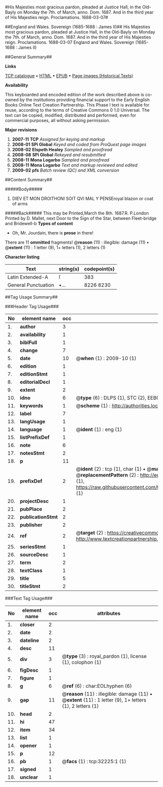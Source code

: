 #His Majesties most gracious pardon, pleaded at Justice Hall, in the Old-Bayly on Monday the 7th. of March, anno. Dom. 1687. And in the third year of His Majesties reign. Proclamations. 1688-03-07#

##England and Wales. Sovereign (1685-1688 : James II)##
His Majesties most gracious pardon, pleaded at Justice Hall, in the Old-Bayly on Monday the 7th. of March, anno. Dom. 1687. And in the third year of His Majesties reign.
Proclamations. 1688-03-07
England and Wales. Sovereign (1685-1688 : James II)

##General Summary##

**Links**

[TCP catalogue](http://www.ota.ox.ac.uk/tcp/)  • 
[HTML](http://tei.it.ox.ac.uk/tcp/Texts-HTML/free/A46/A46496.html)  • 
[EPUB](http://tei.it.ox.ac.uk/tcp/Texts-EPUB/free/A46/A46496.epub) • 
[Page images (Historical Texts)](https://data.historicaltexts.jisc.ac.uk/view?pubId=eebo-99827802e&pageId=eebo-99827802e-32225-1)

**Availability**

This keyboarded and encoded edition of the
	       work described above is co-owned by the institutions
	       providing financial support to the Early English Books
	       Online Text Creation Partnership. This Phase I text is
	       available for reuse, according to the terms of Creative
	       Commons 0 1.0 Universal. The text can be copied,
	       modified, distributed and performed, even for
	       commercial purposes, all without asking permission.

**Major revisions**

1. __2007-11__ __TCP__ *Assigned for keying and markup*
1. __2008-01__ __SPi Global__ *Keyed and coded from ProQuest page images*
1. __2008-02__ __Elspeth Healey__ *Sampled and proofread*
1. __2008-08__ __SPi Global__ *Rekeyed and resubmitted*
1. __2008-11__ __Mona Logarbo__ *Sampled and proofread*
1. __2008-11__ __Mona Logarbo__ *Text and markup reviewed and edited*
1. __2009-02__ __pfs__ *Batch review (QC) and XML conversion*

##Content Summary##

#####Body#####

1. DIEV ET MON DROITHONI SOIT QVI MAL Y PENSEroyal blazon or coat of arms

#####Back#####
This may be Printed,March the 8th. 1687.R. P.London Printed by D. Mallet, next Door to the Sign of the Star, between Fleet-bridge and Bridewell-b
**Types of content**

  * Oh, Mr. Jourdain, there is **prose** in there!

There are 11 **ommitted** fragments! 
 @__reason__ (11) : illegible: damage (11)  •  @__extent__ (11) : 1 letter (9), 1+ letters (1), 2 letters (1)

**Character listing**


|Text|string(s)|codepoint(s)|
|---|---|---|
|Latin Extended-A|ſ|383|
|General Punctuation|•…|8226 8230|

##Tag Usage Summary##

###Header Tag Usage###

|No|element name|occ|attributes|
|---|---|---|---|
|1.|__author__|3||
|2.|__availability__|1||
|3.|__biblFull__|1||
|4.|__change__|7||
|5.|__date__|10| @__when__ (1) : 2009-10 (1)|
|6.|__edition__|1||
|7.|__editionStmt__|1||
|8.|__editorialDecl__|1||
|9.|__extent__|2||
|10.|__idno__|6| @__type__ (6) : DLPS (1), STC (2), EEBO-CITATION (1), PROQUEST (1), VID (1)|
|11.|__keywords__|1| @__scheme__ (1) : http://authorities.loc.gov/ (1)|
|12.|__label__|7||
|13.|__langUsage__|1||
|14.|__language__|1| @__ident__ (1) : eng (1)|
|15.|__listPrefixDef__|1||
|16.|__note__|6||
|17.|__notesStmt__|2||
|18.|__p__|11||
|19.|__prefixDef__|2| @__ident__ (2) : tcp (1), char (1)  •  @__matchPattern__ (2) : ([0-9\-]+):([0-9IVX]+) (1), (.+) (1)  •  @__replacementPattern__ (2) : http://eebo.chadwyck.com/downloadtiff?vid=$1&page=$2 (1), https://raw.githubusercontent.com/textcreationpartnership/Texts/master/tcpchars.xml#$1 (1)|
|20.|__projectDesc__|1||
|21.|__pubPlace__|2||
|22.|__publicationStmt__|2||
|23.|__publisher__|2||
|24.|__ref__|2| @__target__ (2) : https://creativecommons.org/publicdomain/zero/1.0/ (1), http://www.textcreationpartnership.org/docs/. (1)|
|25.|__seriesStmt__|1||
|26.|__sourceDesc__|1||
|27.|__term__|2||
|28.|__textClass__|1||
|29.|__title__|5||
|30.|__titleStmt__|2||


###Text Tag Usage###

|No|element name|occ|attributes|
|---|---|---|---|
|1.|__closer__|2||
|2.|__date__|2||
|3.|__dateline__|2||
|4.|__desc__|11||
|5.|__div__|3| @__type__ (3) : royal_pardon (1), license (1), colophon (1)|
|6.|__figDesc__|1||
|7.|__figure__|1||
|8.|__g__|6| @__ref__ (6) : char:EOLhyphen (6)|
|9.|__gap__|11| @__reason__ (11) : illegible: damage (11)  •  @__extent__ (11) : 1 letter (9), 1+ letters (1), 2 letters (1)|
|10.|__head__|2||
|11.|__hi__|47||
|12.|__item__|34||
|13.|__list__|1||
|14.|__opener__|1||
|15.|__p__|12||
|16.|__pb__|1| @__facs__ (1) : tcp:32225:1 (1)|
|17.|__signed__|1||
|18.|__unclear__|1||

